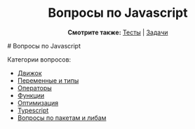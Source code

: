 <div align="center">

<h1>Вопросы по Javascript</h1>

<b>Смотрите также:</b>
<a href="https://github.com/dollaween/javascript-tests">Тесты</a> | <a href="https://github.com/dollaween/javascript-tasks">Задачи</a>

</div>
# Вопросы по Javascript

Категории вопросов:
* [Движок](./engine.md)
* [Переменные и типы](./types.md)
* [Операторы](./operators.md)
* [Функции](./functions.md)
* [Оптимизация](./optimization.md)
* [Typescript](./typescript.md)
* [Вопросы по пакетам и либам](./packages.md)
